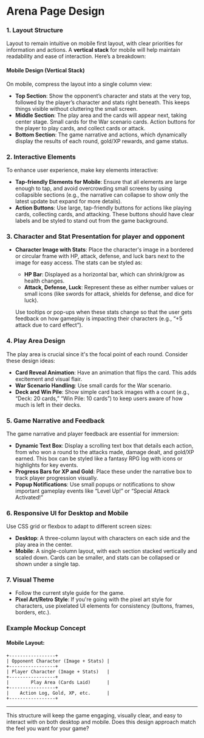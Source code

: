 # Arena Page Design

### 1. **Layout Structure**
Layout to remain intuitive on mobile first layout, with clear priorities for information and actions. A **vertical stack** for mobile will help maintain readability and ease of interaction. Here’s a breakdown:

#### **Mobile Design (Vertical Stack)**
On mobile, compress the layout into a single column view:
- **Top Section**: Show the opponent’s character and stats at the very top, followed by the player’s character and stats right beneath. This keeps things visible without cluttering the small screen.
- **Middle Section**: The play area and the cards will appear next, taking center stage. Small cards for the War scenario cards. Action buttons for the player to play cards, and collect cards or attack.
- **Bottom Section**: The game narrative and actions, which dynamically display the results of each round, gold/XP rewards, and game status.

### 2. **Interactive Elements**
To enhance user experience, make key elements interactive:
- **Tap-friendly Elements for Mobile**: Ensure that all elements are large enough to tap, and avoid overcrowding small screens by using collapsible sections (e.g., the narrative can collapse to show only the latest update but expand for more details).
- **Action Buttons**: Use large, tap-friendly buttons for actions like playing cards, collecting cards, and attacking. These buttons should have clear labels and be styled to stand out from the game background.

### 3. **Character and Stat Presentation for player and opponent**
- **Character Image with Stats**: Place the character's image in a bordered or circular frame with HP, attack, defense, and luck bars next to the image for easy access. The stats can be styled as:
  - **HP Bar**: Displayed as a horizontal bar, which can shrink/grow as health changes.
  - **Attack, Defense, Luck**: Represent these as either number values or small icons (like swords for attack, shields for defense, and dice for luck).
  
  Use tooltips or pop-ups when these stats change so that the user gets feedback on how gameplay is impacting their characters (e.g., “+5 attack due to card effect”).

### 4. **Play Area Design**
The play area is crucial since it's the focal point of each round. Consider these design ideas:
- **Card Reveal Animation**: Have an animation that flips the card. This adds excitement and visual flair.
- **War Scenario Handling**: Use small cards for the War scenario.
- **Deck and Win Pile**: Show simple card back images with a count (e.g., “Deck: 20 cards,” “Win Pile: 10 cards”) to keep users aware of how much is left in their decks.

### 5. **Game Narrative and Feedback**
The game narrative and player feedback are essential for immersion:
- **Dynamic Text Box**: Display a scrolling text box that details each action, from who won a round to the attacks made, damage dealt, and gold/XP earned. This box can be styled like a fantasy RPG log with icons or highlights for key events.
- **Progress Bars for XP and Gold**: Place these under the narrative box to track player progression visually.
- **Popup Notifications**: Use small popups or notifications to show important gameplay events like “Level Up!” or “Special Attack Activated!”

### 6. **Responsive UI for Desktop and Mobile**
Use CSS grid or flexbox to adapt to different screen sizes:
- **Desktop**: A three-column layout with characters on each side and the play area in the center.
- **Mobile**: A single-column layout, with each section stacked vertically and scaled down. Cards can be smaller, and stats can be collapsed or shown under a single tap.

### 7. **Visual Theme**
- Follow the current style guide for the game.
- **Pixel Art/Retro Style**: If you're going with the pixel art style for characters, use pixelated UI elements for consistency (buttons, frames, borders, etc.).

### Example Mockup Concept


#### **Mobile Layout**:
```
+-----------------+
| Opponent Character (Image + Stats) |
+-----------------+
| Player Character (Image + Stats)   |
+-----------------+
|        Play Area (Cards Laid)      |
+-----------------+
|    Action Log, Gold, XP, etc.      |
+-----------------+
```

---

This structure will keep the game engaging, visually clear, and easy to interact with on both desktop and mobile. Does this design approach match the feel you want for your game?